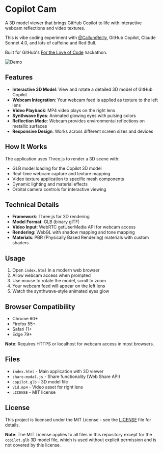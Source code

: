 # Copilot Cam

A 3D model viewer that brings GitHub Copilot to life with interactive webcam reflections and video textures.

This is vibe coding experiment with [@CallumReilly](https://github.com/callumreilly), GitHub Copilot, Claude Sonnet 4.0, and lots of caffeine and Red Bull. 

Built for GitHub's [For the Love of Code](https://gh.io/ftloc) hackathon.

![Demo](demo.gif)

## Features

- **Interactive 3D Model**: View and rotate a detailed 3D model of GitHub Copilot
- **Webcam Integration**: Your webcam feed is applied as texture to the left lens
- **Video Playback**: MP4 video plays on the right lens
- **Synthwave Eyes**: Animated glowing eyes with pulsing colors
- **Reflection Mode**: Webcam provides environmental reflections on metallic surfaces
- **Responsive Design**: Works across different screen sizes and devices

## How It Works

The application uses Three.js to render a 3D scene with:
- GLB model loading for the Copilot 3D model
- Real-time webcam capture and texture mapping
- Video texture application to specific mesh components
- Dynamic lighting and material effects
- Orbital camera controls for interactive viewing

## Technical Details

- **Framework**: Three.js for 3D rendering
- **Model Format**: GLB (binary glTF)
- **Video Input**: WebRTC getUserMedia API for webcam access
- **Rendering**: WebGL with shadow mapping and tone mapping
- **Materials**: PBR (Physically Based Rendering) materials with custom shaders

## Usage

1. Open `index.html` in a modern web browser
2. Allow webcam access when prompted
3. Use mouse to rotate the model, scroll to zoom
4. Your webcam feed will appear on the left lens
5. Watch the synthwave-style animated eyes glow

## Browser Compatibility

- Chrome 60+
- Firefox 55+
- Safari 11+
- Edge 79+

**Note**: Requires HTTPS or localhost for webcam access in most browsers.

## Files

- `index.html` - Main application with 3D viewer
- `share-modal.js` - Share functionality (Web Share API)
- `copilot.glb` - 3D model file
- `vid.mp4` - Video asset for right lens
- `LICENSE` - MIT license

## License

This project is licensed under the MIT License - see the [LICENSE](LICENSE) file for details.

**Note**: The MIT License applies to all files in this repository except for the `copilot.glb` 3D model file, which is used without explicit permission and is not covered by this license.
